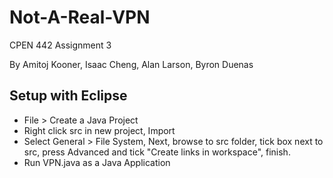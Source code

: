 # Not-A-Real-VPN

CPEN 442 Assignment 3

By Amitoj Kooner, Isaac Cheng, Alan Larson, Byron Duenas

## Setup with Eclipse
* File > Create a Java Project
* Right click src in new project, Import
* Select General > File System, Next, browse to src folder, tick box next to src, press Advanced and tick "Create links in workspace", finish.
* Run VPN.java as a Java Application
